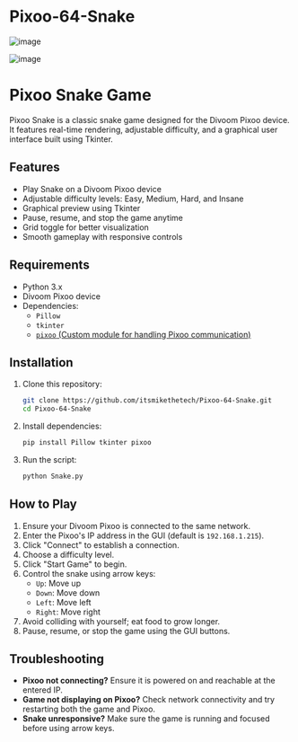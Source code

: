 # Pixoo-64-Snake

![image](https://github.com/user-attachments/assets/fcca8438-1d1e-4122-b038-c3ecb5fd2978)

![image](https://github.com/user-attachments/assets/084c4020-9a61-4954-9927-a7b24fad0c00)

# Pixoo Snake Game

Pixoo Snake is a classic snake game designed for the Divoom Pixoo device. It features real-time rendering, adjustable difficulty, and a graphical user interface built using Tkinter.

## Features
- Play Snake on a Divoom Pixoo device
- Adjustable difficulty levels: Easy, Medium, Hard, and Insane
- Graphical preview using Tkinter
- Pause, resume, and stop the game anytime
- Grid toggle for better visualization
- Smooth gameplay with responsive controls

## Requirements
- Python 3.x
- Divoom Pixoo device
- Dependencies:
  - `Pillow`
  - `tkinter`
  - [`pixoo` (Custom module for handling Pixoo communication)](https://github.com/SomethingWithComputers/pixoo)

## Installation
1. Clone this repository:
   ```bash
   git clone https://github.com/itsmikethetech/Pixoo-64-Snake.git
   cd Pixoo-64-Snake
   ```
2. Install dependencies:
   ```bash
   pip install Pillow tkinter pixoo
   ```
3. Run the script:
   ```bash
   python Snake.py
   ```

## How to Play
1. Ensure your Divoom Pixoo is connected to the same network.
2. Enter the Pixoo's IP address in the GUI (default is `192.168.1.215`).
3. Click "Connect" to establish a connection.
4. Choose a difficulty level.
5. Click "Start Game" to begin.
6. Control the snake using arrow keys:
   - `Up`: Move up
   - `Down`: Move down
   - `Left`: Move left
   - `Right`: Move right
7. Avoid colliding with yourself; eat food to grow longer.
8. Pause, resume, or stop the game using the GUI buttons.

## Troubleshooting
- **Pixoo not connecting?** Ensure it is powered on and reachable at the entered IP.
- **Game not displaying on Pixoo?** Check network connectivity and try restarting both the game and Pixoo.
- **Snake unresponsive?** Make sure the game is running and focused before using arrow keys.
